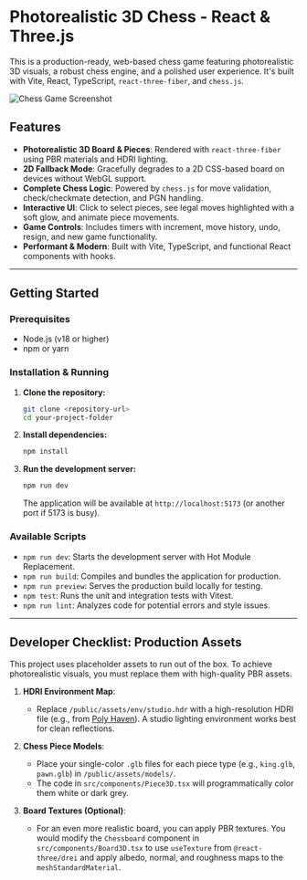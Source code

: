 # Photorealistic 3D Chess - React & Three.js

This is a production-ready, web-based chess game featuring photorealistic 3D visuals, a robust chess engine, and a polished user experience. It's built with Vite, React, TypeScript, `react-three-fiber`, and `chess.js`.

![Chess Game Screenshot](https://placehold.co/800x450/262522/e8e6e3?text=Photorealistic+Chess+Game)

## Features

- **Photorealistic 3D Board & Pieces**: Rendered with `react-three-fiber` using PBR materials and HDRI lighting.
- **2D Fallback Mode**: Gracefully degrades to a 2D CSS-based board on devices without WebGL support.
- **Complete Chess Logic**: Powered by `chess.js` for move validation, check/checkmate detection, and PGN handling.
- **Interactive UI**: Click to select pieces, see legal moves highlighted with a soft glow, and animate piece movements.
- **Game Controls**: Includes timers with increment, move history, undo, resign, and new game functionality.
- **Performant & Modern**: Built with Vite, TypeScript, and functional React components with hooks.

---

## Getting Started

### Prerequisites

- Node.js (v18 or higher)
- npm or yarn

### Installation & Running

1.  **Clone the repository:**
    ```bash
    git clone <repository-url>
    cd your-project-folder
    ```

2.  **Install dependencies:**
    ```bash
    npm install
    ```

3.  **Run the development server:**
    ```bash
    npm run dev
    ```
    The application will be available at `http://localhost:5173` (or another port if 5173 is busy).

### Available Scripts

-   `npm run dev`: Starts the development server with Hot Module Replacement.
-   `npm run build`: Compiles and bundles the application for production.
-   `npm run preview`: Serves the production build locally for testing.
-   `npm test`: Runs the unit and integration tests with Vitest.
-   `npm run lint`: Analyzes code for potential errors and style issues.

---

## Developer Checklist: Production Assets

This project uses placeholder assets to run out of the box. To achieve photorealistic visuals, you must replace them with high-quality PBR assets.

1.  **HDRI Environment Map**:
    -   Replace `/public/assets/env/studio.hdr` with a high-resolution HDRI file (e.g., from [Poly Haven](https://polyhaven.com/hdris)). A studio lighting environment works best for clean reflections.

2.  **Chess Piece Models**:
    -   Place your single-color `.glb` files for each piece type (e.g., `king.glb`, `pawn.glb`) in `/public/assets/models/`.
    -   The code in `src/components/Piece3D.tsx` will programmatically color them white or dark grey.

3.  **Board Textures (Optional)**:
    -   For an even more realistic board, you can apply PBR textures. You would modify the `Chessboard` component in `src/components/Board3D.tsx` to use `useTexture` from `@react-three/drei` and apply albedo, normal, and roughness maps to the `meshStandardMaterial`.
